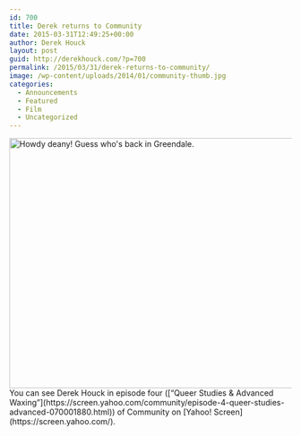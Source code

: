 ```yaml
---
id: 700
title: Derek returns to Community
date: 2015-03-31T12:49:25+00:00
author: Derek Houck
layout: post
guid: http://derekhouck.com/?p=700
permalink: /2015/03/31/derek-returns-to-community/
image: /wp-content/uploads/2014/01/community-thumb.jpg
categories:
  - Announcements
  - Featured
  - Film
  - Uncategorized
---
```

<img class="aligncenter wp-image-701 size-large" src="http://derekhouck.com/wp-content/uploads/2015/03/Community-S6-Postcard-657x447.jpg" alt="Howdy deany! Guess who's back in Greendale." width="657" height="447" srcset="http://derekhouck.com/wp-content/uploads/2015/03/Community-S6-Postcard-657x447.jpg 657w, http://derekhouck.com/wp-content/uploads/2015/03/Community-S6-Postcard-300x204.jpg 300w" sizes="(max-width: 657px) 100vw, 657px" />  
You can see Derek Houck in episode four ([&#8220;Queer Studies & Advanced Waxing&#8221;](https://screen.yahoo.com/community/episode-4-queer-studies-advanced-070001880.html)) of Community on [Yahoo! Screen](https://screen.yahoo.com/).